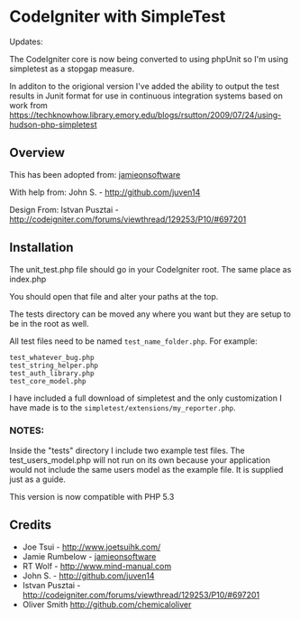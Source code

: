 # CodeIgniter with SimpleTest

Updates:

The CodeIgniter core is now being converted to using phpUnit so I'm using simpletest as a stopgap measure.

In additon to the origional version I've added the ability to output the test results in Junit format for use in continuous integration systems based on work from <https://techknowhow.library.emory.edu/blogs/rsutton/2009/07/24/using-hudson-php-simpletest>

## Overview

This has been adopted from:
[jamieonsoftware](http://jamieonsoftware.com/blog/entry/setting-up-the-perfect-codeigniter-tdd-environment "CodeIgniter TDD")

With help from:
John S. - <http://github.com/juven14>

Design From:
Istvan Pusztai - <http://codeigniter.com/forums/viewthread/129253/P10/#697201>

## Installation

The unit_test.php file should go in your CodeIgniter root. The same place as index.php

You should open that file and alter your paths at the top.

The tests directory can be moved any where you want but they are setup to be in the root as well.

All test files need to be named `test_name_folder.php`. For example:

	test_whatever_bug.php
	test_string_helper.php
	test_auth_library.php
	test_core_model.php


I have included a full download of simpletest and the only customization I have made is to the `simpletest/extensions/my_reporter.php`.

### NOTES:

Inside the "tests" directory I include two example test files. The test_users_model.php will not run on its own because your application would not include the same users model as the example file. It is supplied just as a guide.

This version is now compatible with PHP 5.3

## Credits

  * Joe Tsui - <http://www.joetsuihk.com/>
  * Jamie Rumbelow - [jamieonsoftware](http://jamieonsoftware.com/blog/entry/setting-up-the-perfect-codeigniter-tdd-environment "CodeIgniter TDD")
  * RT Wolf - <http://www.mind-manual.com>
  * John S. - <http://github.com/juven14>
  * Istvan Pusztai - <http://codeigniter.com/forums/viewthread/129253/P10/#697201>
  * Oliver Smith <http://github.com/chemicaloliver>
